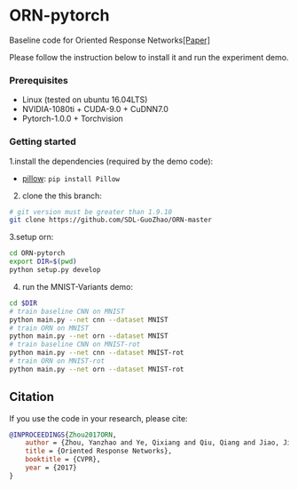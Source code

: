 # ORN-pytorch
Baseline code for Oriented Response Networks[[Paper]](https://arxiv.org/pdf/1701.01833)

Please follow the instruction below to install it and run the experiment demo.

### Prerequisites
* Linux (tested on ubuntu 16.04LTS)
* NVIDIA-1080ti + CUDA-9.0 + CuDNN7.0
* Pytorch-1.0.0 + Torchvision

### Getting started
1.install the dependencies (required by the demo code):
   * [pillow](https://python-pillow.org): `pip install Pillow`

2. clone the this branch: 

  ```bash
  # git version must be greater than 1.9.10
  git clone https://github.com/SDL-GuoZhao/ORN-master
  ```
  
3.setup orn:

  ```bash
  cd ORN-pytorch
  export DIR=$(pwd)
  python setup.py develop
  ```

4. run the MNIST-Variants demo:

  ```bash
  cd $DIR
  # train baseline CNN on MNIST
  python main.py --net cnn --dataset MNIST
  # train ORN on MNIST
  python main.py --net orn --dataset MNIST
  # train baseline CNN on MNIST-rot
  python main.py --net cnn --dataset MNIST-rot
  # train ORN on MNIST-rot
  python main.py --net orn --dataset MNIST-rot
  ```
  
## Citation 
If you use the code in your research, please cite:
```bibtex
@INPROCEEDINGS{Zhou2017ORN,
    author = {Zhou, Yanzhao and Ye, Qixiang and Qiu, Qiang and Jiao, Jianbin},
    title = {Oriented Response Networks},
    booktitle = {CVPR},
    year = {2017}
}
```   
